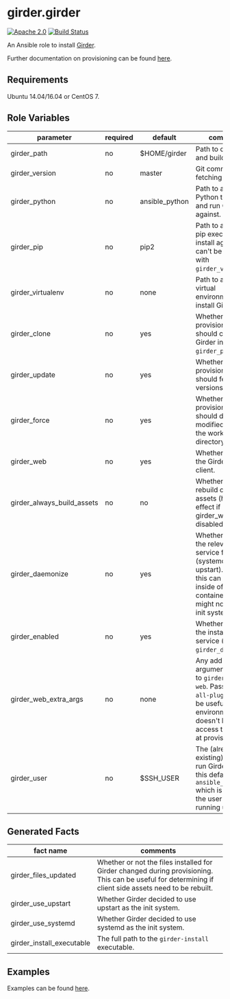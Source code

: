 girder.girder
=============
[![Apache 2.0](https://img.shields.io/badge/license-Apache%202-blue.svg)](https://raw.githubusercontent.com/girder/ansible-role-girder/master/LICENSE)
[![Build Status](https://travis-ci.org/girder/ansible-role-girder.svg?branch=master)](https://travis-ci.org/girder/ansible-role-girder)

An Ansible role to install [Girder](https://github.com/girder/girder).

Further documentation on provisioning can be found [here](https://girder.readthedocs.io/en/latest/provisioning.html).

Requirements
------------

Ubuntu 14.04/16.04 or CentOS 7.

Role Variables
--------------

| parameter                  | required | default        | comments                                                                                                                                                            |
| -------------------------- | -------- | -------------- | ------------------------------------------------------------------------------------------------------------------------------------------------------------------- |
| girder_path                | no       | $HOME/girder   | Path to download and build Girder in.                                                                                                                               |
| girder_version             | no       | master         | Git commit-ish for fetching Girder.                                                                                                                                 |
| girder_python              | no       | ansible_python | Path to a specific Python to install and run Girder against.                                                                                                        |
| girder_pip                 | no       | pip2           | Path to a specific pip executable to install against, can't be specified with `girder_virtualenv`.                                                                  |
| girder_virtualenv          | no       | none           | Path to a Python virtual environment to install Girder in.                                                                                                          |
| girder_clone               | no       | yes            | Whether provisioning should clone Girder into `girder_path`.                                                                                                        |
| girder_update              | no       | yes            | Whether provisioning should fetch new versions via git.                                                                                                             |
| girder_force               | no       | yes            | Whether provisioning should discard modified files in the working directory.                                                                                        |
| girder_web                 | no       | yes            | Whether to build the Girder web client.                                                                                                                             |
| girder_always_build_assets | no       | no             | Whether to always rebuild client side assets (has no effect if girder_web is disabled).                                                                             |
| girder_daemonize           | no       | yes            | Whether to install the relevant service files (systemd or upstart). Disabling this can be useful inside of containers which might not have an init system.          |
| girder_enabled             | no       | yes            | Whether to enable the installed service (requires `girder_daemonize`).                                                                                              |
| girder_web_extra_args      | no       | none           | Any additional arguments to pass to `girder-install web`. Passing `--all-plugins` can be useful if your environment doesn't have access to Mongo at provision time. |
| girder_user                | no       | $SSH_USER      | The (already existing) user to run Girder under, this defaults to `ansible_user_id` which is typically the user Ansible is running under.                           |

Generated Facts
---------------

| fact name                 | comments                                                                                                                                                |
| ------------------------- | ------------------------------------------------------------------------------------------------------------------------------------------------------- |
| girder_files_updated      | Whether or not the files installed for Girder changed during provisioning. This can be useful for determining if client side assets need to be rebuilt. |
| girder_use_upstart        | Whether Girder decided to use upstart as the init system.                                                                                               |
| girder_use_systemd        | Whether Girder decided to use systemd as the init system.                                                                                               |
| girder_install_executable | The full path to the `girder-install` executable.                                                                                                       |

Examples
--------
Examples can be found [here](https://github.com/girder/girder/tree/master/devops/ansible/examples).
